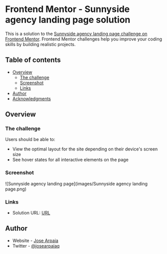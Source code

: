 # Frontend Mentor - Sunnyside agency landing page solution

This is a solution to the [Sunnyside agency landing page challenge on Frontend Mentor](https://www.frontendmentor.io/challenges/sunnyside-agency-landing-page-7yVs3B6ef). Frontend Mentor challenges help you improve your coding skills by building realistic projects.

## Table of contents

- [Overview](#overview)
  - [The challenge](#the-challenge)
  - [Screenshot](#screenshot)
  - [Links](#links)
- [Author](#author)
- [Acknowledgments](#acknowledgments)

## Overview

### The challenge

Users should be able to:

- View the optimal layout for the site depending on their device's screen size
- See hover states for all interactive elements on the page

### Screenshot

![Sunnyside agency landing page](images/Sunnyside agency landing page.png)

### Links

- Solution URL: [URL](https://jqarpaia.github.io/sunnyside-agency-landing-page-main/)

## Author

- Website - [Jose Arpaia](https://josearpaiaq.netlify.app)
- Twitter - [@josearpaiaq](https://www.twitter.com/josearpaiaq)
